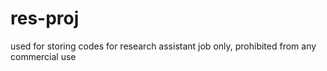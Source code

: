 # res-proj
used for storing codes for research assistant job only, prohibited from any commercial use
